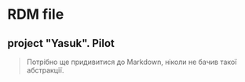 # RDM file
## project "Yasuk". Pilot


>Потрібно ще придивитися до Markdown, ніколи не бачив такої абстракції.

